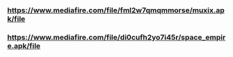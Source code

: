 ### https://www.mediafire.com/file/fml2w7qmqmmorse/muxix.apk/file

### https://www.mediafire.com/file/di0cufh2yo7i45r/space_empire.apk/file
